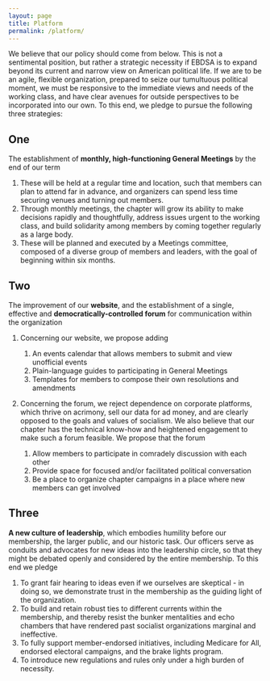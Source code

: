 ```yaml
---
layout: page
title: Platform
permalink: /platform/
---
```


We believe that our policy should come from below. This is not a sentimental position, but rather a strategic necessity if EBDSA is to expand beyond its current and narrow view on American political life. If we are to be an agile, flexible organization, prepared to seize our tumultuous political moment, we must be responsive to the immediate views and needs of the working class, and have clear avenues for outside perspectives to be incorporated into our own. To this end, we pledge to pursue the following three strategies:

## One

The establishment of **monthly, high-functioning General Meetings** by the end of our term

1.  These will be held at a regular time and location, such that members can plan to attend far in advance, and organizers can spend less time securing venues and turning out members.
1.  Through monthly meetings, the chapter will grow its ability to make decisions rapidly and thoughtfully, address issues urgent to the working class, and build solidarity among members by coming together regularly as a large body.
1.  These will be planned and executed by a Meetings committee, composed of a diverse group of members and leaders, with the goal of beginning within six months.

## Two

The improvement of our **website**, and the establishment of a single, effective and **democratically-controlled forum** for communication within the organization

1.  Concerning our website, we propose adding

    1.  An events calendar that allows members to submit and view unofficial events
    1.  Plain-language guides to participating in General Meetings
    1.  Templates for members to compose their own resolutions and amendments

1.  Concerning the forum, we reject dependence on corporate platforms, which thrive on acrimony, sell our data for ad money, and are clearly opposed to the goals and values of socialism. We also believe that our chapter has the technical know-how and heightened engagement to make such a forum feasible. We propose that the forum

    1.  Allow members to participate in comradely discussion with each other
    1.  Provide space for focused and/or facilitated political conversation
    1.  Be a place to organize chapter campaigns in a place where new members can get involved

## Three

**A new culture of leadership**, which embodies humility before our membership, the larger public, and our historic task. Our officers serve as conduits and advocates for new ideas into the leadership circle, so that they might be debated openly and considered by the entire membership. To this end we pledge

1.  To grant fair hearing to ideas even if we ourselves are skeptical - in doing so, we demonstrate trust in the membership as the guiding light of the organization.
1.  To build and retain robust ties to different currents within the membership, and thereby resist the bunker mentalities and echo chambers that have rendered past socialist organizations marginal and ineffective.
1.  To fully support member-endorsed initiatives, including Medicare for All, endorsed electoral campaigns, and the brake lights program.
1.  To introduce new regulations and rules only under a high burden of necessity.
